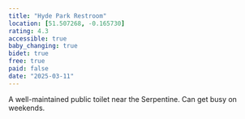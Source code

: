 ```yaml
---
title: "Hyde Park Restroom"
location: [51.507268, -0.165730]
rating: 4.3
accessible: true
baby_changing: true
bidet: true
free: true
paid: false
date: "2025-03-11"
---
```

A well-maintained public toilet near the Serpentine. Can get busy on weekends.
